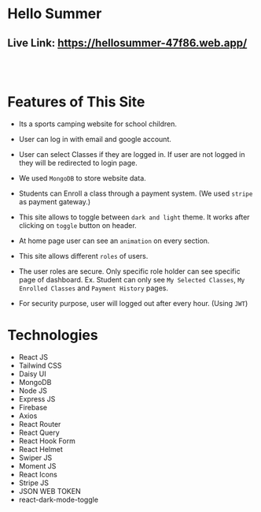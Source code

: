 # Hello Summer

## Live Link: https://hellosummer-47f86.web.app/

<br/>
<br/>

# Features of This Site

- Its a sports camping website for school children.
- User can log in with email and google account.
- User can select Classes if they are logged in. If user are not logged in they will be redirected to login page.

- We used `MongoDB` to store website data.
- Students can Enroll a class through a payment system. (We used `stripe` as payment gateway.)
- This site allows to toggle between `dark and light` theme. It works after clicking on `toggle` button on header.
- At home page user can see an `animation` on every section.
- This site allows different `roles` of users.
- The user roles are secure. Only specific role holder can see specific page of dashboard. Ex. Student can only see `My Selected Classes`, `My Enrolled Classes` and `Payment History` pages.
- For security purpose, user will logged out after every hour. (Using `JWT`)


# Technologies

- React JS
- Tailwind CSS
- Daisy UI
- MongoDB
- Node JS
- Express JS
- Firebase
- Axios
- React Router
- React Query
- React Hook Form
- React Helmet
- Swiper JS
- Moment JS
- React Icons
- Stripe JS
- JSON WEB TOKEN
- react-dark-mode-toggle